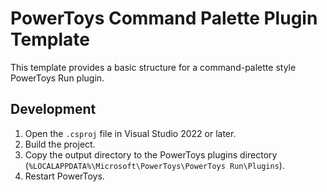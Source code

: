 <!-- @format -->

# PowerToys Command Palette Plugin Template

This template provides a basic structure for a command-palette style PowerToys Run plugin.

## Development

1.  Open the `.csproj` file in Visual Studio 2022 or later.
2.  Build the project.
3.  Copy the output directory to the PowerToys plugins directory (`%LOCALAPPDATA%\Microsoft\PowerToys\PowerToys Run\Plugins`).
4.  Restart PowerToys.

